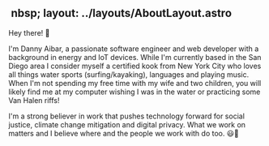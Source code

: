 &nbsp;nbsp;
layout: ../layouts/AboutLayout.astro
---
Hey there! 👋
&nbsp;

I'm Danny Aibar, a passionate software engineer and web developer with a background in energy and IoT devices.  While I'm currently based in the San Diego area I consider myself a certified kook from New York City who loves all things water sports (surfing/kayaking), languages and playing music.  When I'm not spending my free time with my wife and two children, you will likely find me at my computer wishing I was in the water or practicing some Van Halen riffs!
&nbsp;


I'm a strong believer in work that pushes technology forward for social justice, climate change mitigation and digital privacy.  What we work on matters and I believe where and the people we work with do too. 😃🤙